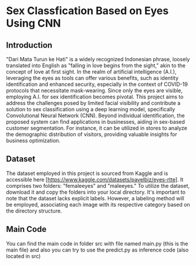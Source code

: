 # Sex Classfication Based on Eyes Using CNN

## Introduction

"Dari Mata Turun ke Hati" is a widely recognized Indonesian phrase, loosely translated into English as "falling in love begins from the sight," akin to the concept of love at first sight. In the realm of artificial intelligence (A.I.), leveraging the eyes as tools can offer various benefits, such as identity identification and enhanced security, especially in the context of COVID-19 protocols that necessitate mask-wearing. Since only the eyes are visible, employing A.I. for sex identification becomes pivotal.
This project aims to address the challenges posed by limited facial visibility and contribute a solution to sex classification using a deep learning model, specifically Convolutional Neural Network (CNN). Beyond individual identification, the proposed system can find applications in businesses, aiding in sex-based customer segmentation. For instance, it can be utilized in stores to analyze the demographic distribution of visitors, providing valuable insights for business optimization.

## Dataset

The dataset employed in this project is sourced from Kaggle and is accessible here [https://www.kaggle.com/datasets/pavelbiz/eyes-rtte]. It comprises two folders: "femaleeyes" and "maleeyes." To utilize the dataset, download it and copy the folders into your local directory. It's important to note that the dataset lacks explicit labels. However, a labeling method will be employed, associating each image with its respective category based on the directory structure.

## Main Code
You can find the main code in folder src with file named main.py (this is the main file) and also you can try to use the predict.py as inference code (also located in src)



